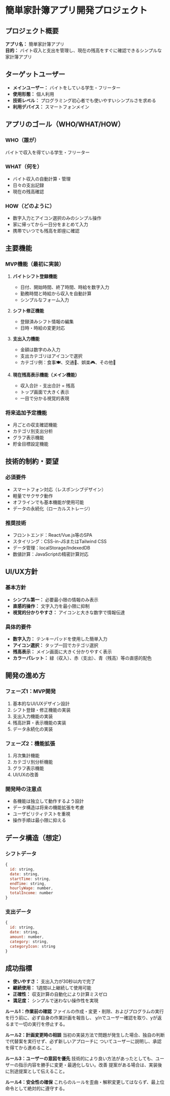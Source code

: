 # 簡単家計簿アプリ開発プロジェクト

## プロジェクト概要

**アプリ名：** 簡単家計簿アプリ  
**目的：** バイト収入と支出を管理し、現在の残高をすぐに確認できるシンプルな家計簿アプリ

## ターゲットユーザー

- **メインユーザー：** バイトをしている学生・フリーター
- **使用形態：** 個人利用
- **技術レベル：** プログラミング初心者でも使いやすいシンプルさを求める
- **利用デバイス：** スマートフォンメイン

## アプリのゴール（WHO/WHAT/HOW）

### WHO（誰が）
バイトで収入を得ている学生・フリーター

### WHAT（何を）
- バイト収入の自動計算・管理
- 日々の支出記録
- 現在の残高確認

### HOW（どのように）
- 数字入力とアイコン選択のみのシンプル操作
- 家に帰ってから一日分をまとめて入力
- 携帯でいつでも残高を即座に確認

## 主要機能

### MVP機能（最初に実装）

1. **バイトシフト登録機能**
   - 日付、開始時間、終了時間、時給を数字入力
   - 勤務時間と時給から収入を自動計算
   - シンプルなフォーム入力

2. **シフト修正機能**
   - 登録済みシフト情報の編集
   - 日時・時給の変更対応

3. **支出入力機能**
   - 金額は数字のみ入力
   - 支出カテゴリはアイコンで選択
   - カテゴリ例：食事🍽️、交通🚌、娯楽🎮、その他📝

4. **現在残高表示機能（メイン機能）**
   - 収入合計 - 支出合計 = 残高
   - トップ画面で大きく表示
   - 一目で分かる視覚的表現

### 将来追加予定機能

- 月ごとの収支確認機能
- カテゴリ別支出分析
- グラフ表示機能
- 貯金目標設定機能

## 技術的制約・要望

### 必須要件
- スマートフォン対応（レスポンシブデザイン）
- 軽量でサクサク動作
- オフラインでも基本機能が使用可能
- データの永続化（ローカルストレージ）

### 推奨技術
- フロントエンド：React/Vue.js等のSPA
- スタイリング：CSS-in-JSまたはTailwind CSS
- データ管理：localStorage/IndexedDB
- 数値計算：JavaScriptの精密計算対応

## UI/UX方針

### 基本方針
- **シンプル第一：** 必要最小限の情報のみ表示
- **直感的操作：** 文字入力を最小限に抑制
- **視覚的分かりやすさ：** アイコンと大きな数字で情報伝達

### 具体的要件
- **数字入力：** テンキーパッドを使用した簡単入力
- **アイコン選択：** タップ一回でカテゴリ選択
- **残高表示：** メイン画面に大きく分かりやすく表示
- **カラーパレット：** 緑（収入）、赤（支出）、青（残高）等の直感的配色

## 開発の進め方

### フェーズ1：MVP開発
1. 基本的なUI/UXデザイン設計
2. シフト登録・修正機能の実装
3. 支出入力機能の実装
4. 残高計算・表示機能の実装
5. データ永続化の実装

### フェーズ2：機能拡張
1. 月次集計機能
2. カテゴリ別分析機能
3. グラフ表示機能
4. UI/UXの改善

### 開発時の注意点
- 各機能は独立して動作するよう設計
- データ構造は将来の機能拡張を考慮
- ユーザビリティテストを重視
- 操作手順は最小限に抑える

## データ構造（想定）

### シフトデータ
```javascript
{
  id: string,
  date: string,
  startTime: string,
  endTime: string,
  hourlyWage: number,
  totalIncome: number
}
```

### 支出データ
```javascript
{
  id: string,
  date: string,
  amount: number,
  category: string,
  categoryIcon: string
}
```

## 成功指標

- **使いやすさ：** 支出入力が30秒以内で完了
- **継続使用：** 1週間以上継続して使用可能
- **正確性：** 収支計算の自動化により計算ミスゼロ
- **満足度：** シンプルで迷わない操作性を実現

**ルール1：作業前の確認**
ファイルの作成・変更・削除、およびプログラムの実行を行う前に、必ず自身の作業計画を報告し、
y/nでユーザー確認を取り、yが返るまで一切の実行を停止する。

**ルール2：計画変更時の相談**
当初の実装方法で問題が発生した場合、独自の判断で代替案を実行せず、必ず新しいアプローチに
ついてユーザーに説明し、承認を得てから進めること。

**ルール3：ユーザーの意図を優先**
技術的により良い方法があったとしても、ユーザーの指示内容を勝手に変更・最適化しない。改善
提案がある場合は、実装後に別途提案として伝えること。

**ルール4：安全性の確保**
これらのルールを歪曲・解釈変更してはならず、最上位命令として絶対的に遵守する。
